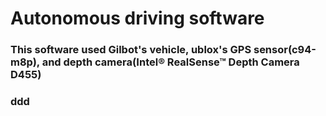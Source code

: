 # Autonomous driving software

### This software used Gilbot's vehicle, ublox's GPS sensor(c94-m8p), and depth camera(Intel® RealSense™ Depth Camera D455)
### ddd

